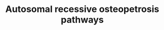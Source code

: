---
annotations:
- type: Disease Ontology
  value: autosomal recessive osteopetrosis 1
- type: Disease Ontology
  value: autosomal recessive osteopetrosis 2
- type: Disease Ontology
  value: autosomal recessive osteopetrosis 3
- type: Disease Ontology
  value: autosomal recessive osteopetrosis 4
- type: Disease Ontology
  value: autosomal recessive osteopetrosis 5
- type: Disease Ontology
  value: autosomal recessive osteopetrosis 6
- type: Disease Ontology
  value: autosomal recessive osteopetrosis 7
- type: Disease Ontology
  value: autosomal recessive osteopetrosis 8
- type: Pathway Ontology
  value: signaling pathway
authors:
- Rlee
- Khanspers
- Egonw
- Eweitz
communities:
- SkeletalDysplasia
description: 'Taken from Osteopetrosis: genetics, treatment and new insights into
  osteoclast function by Cristina Sobacchi, Ansgar Schulz, Fraser P. Coxon, Anna Villa
  and Miep H. Helfrich [https://www.ncbi.nlm.nih.gov/pubmed/23877423].  The osteopetroses
  are genetic diseases characterized by increased bone mass and density due to a failure
  in bone resorption. Two major forms can be distinguished on the basis of their mode
  of inheritance: autosomal dominant osteopetrosis (ADO, formerly known as Albers-Schönberg
  disease), is usually considered an adult-onset, more benign form (and has been comprehensively
  reviewed elsewhere); whereas autosomal recessive osteopetrosis (ARO), also termed
  malignant infantile osteopetrosis, presents soon after birth, is often severe and
  leads to death if left untreated.  Mechanisms underlying osteoclast-‑rich ARO: Ruffled
  border formation and bone resorption by osteoclasts are dependent on secretory lysosome
  trafficking. Genes implicated in osteoclast-‑rich autosomal recessive osteopetrosis
  encode proteins that localize to secretory lysosomes in osteoclasts. TCIRG1 encodes
  the a3 subunit of the V0 complex, part of the V‑ATPase proton pump that acidifies
  endosomes and lysosomes; CLCN7 encodes ClC‑7, the Cl– antiporter responsible for
  increasing lumenal Cl– concentration; OSTM1 encodes the β‑subunit of CIC‑7; PLEKHM1
  encodes a cytosolic protein that binds to the active (GTP-‑bound) form of Rab7,
  which is associated with late endosomes and lysosomes; and SNX10 encodes sorting
  nexin 10, which localizes to endosomes via a phosphoinositide-‑binding PX domain.
  This domain also interacts with the V1 complex D subunit of V‑ATPase, raising the
  possibility that SNX10 is involved in trafficking of V‑ATPase. ARO-‑causing mutations
  in all five genes disrupt trafficking of secretory lysosomes, thereby impairing
  ruffled-‑border formation and bone resorption. Osteoclast formation and adhesion
  to bone through the sealing zone are unaffected.  Mechanisms underlying osteoclast-‑poor
  ARO: Osteoclastogenesis is dependent on the RANK signalling pathway. In normal osteoclasts,
  binding of RANKL recruits TRAF6, which releases NFκB from its phosphorylated inhibitor
  IκB. NFκB translocates to the nucleus and regulates transcription of key osteoclast
  genes. Osteopetrosis-‑causing mutations in TNFRSF11A (which encodes RANK) either
  reduce protein expression at the plasma membrane  or impair RANKL binding, which
  leads to the loss of NFκB signalling and prevents differentiation and fusion of
  osteoclast precursors. Similarly, osteoclast differentiation defects are seen if
  osteopetrosis-‑causing mutations in TNFSF11 (which encodes RANKL) are present. Mutations
  identified so far lead to reduced RANKL trimerization or impaired RANK binding.
  Osteoclast formation studies in vitro reveal these two distinct osteoclast-‑poor
  forms of ARO: those in which osteoclastogenesis cannot be induced by synthetic RANKL
  (TNFRSF11A-‑related ARO) and those in which osteoclastogenesis can be induced by
  synthetic RANKL, resulting in osteoclasts that function normally (TNFSF11-‑related
  ARO).   Linked with a dotted arrow to the GeneProduct nodes are diseases caused
  by mutation in the respective gene.'
last-edited: 2021-05-22
organisms:
- Homo sapiens
redirect_from:
- /index.php/Pathway:WP4788
- /instance/WP4788
schema-jsonld:
- '@context': https://schema.org/
  '@id': https://wikipathways.github.io/pathways/WP4788.html
  '@type': Dataset
  creator:
    '@type': Organization
    name: WikiPathways
  description: 'Taken from Osteopetrosis: genetics, treatment and new insights into
    osteoclast function by Cristina Sobacchi, Ansgar Schulz, Fraser P. Coxon, Anna
    Villa and Miep H. Helfrich [https://www.ncbi.nlm.nih.gov/pubmed/23877423].  The
    osteopetroses are genetic diseases characterized by increased bone mass and density
    due to a failure in bone resorption. Two major forms can be distinguished on the
    basis of their mode of inheritance: autosomal dominant osteopetrosis (ADO, formerly
    known as Albers-Schönberg disease), is usually considered an adult-onset, more
    benign form (and has been comprehensively reviewed elsewhere); whereas autosomal
    recessive osteopetrosis (ARO), also termed malignant infantile osteopetrosis,
    presents soon after birth, is often severe and leads to death if left untreated.  Mechanisms
    underlying osteoclast-‑rich ARO: Ruffled border formation and bone resorption
    by osteoclasts are dependent on secretory lysosome trafficking. Genes implicated
    in osteoclast-‑rich autosomal recessive osteopetrosis encode proteins that localize
    to secretory lysosomes in osteoclasts. TCIRG1 encodes the a3 subunit of the V0
    complex, part of the V‑ATPase proton pump that acidifies endosomes and lysosomes;
    CLCN7 encodes ClC‑7, the Cl– antiporter responsible for increasing lumenal Cl–
    concentration; OSTM1 encodes the β‑subunit of CIC‑7; PLEKHM1 encodes a cytosolic
    protein that binds to the active (GTP-‑bound) form of Rab7, which is associated
    with late endosomes and lysosomes; and SNX10 encodes sorting nexin 10, which localizes
    to endosomes via a phosphoinositide-‑binding PX domain. This domain also interacts
    with the V1 complex D subunit of V‑ATPase, raising the possibility that SNX10
    is involved in trafficking of V‑ATPase. ARO-‑causing mutations in all five genes
    disrupt trafficking of secretory lysosomes, thereby impairing ruffled-‑border
    formation and bone resorption. Osteoclast formation and adhesion to bone through
    the sealing zone are unaffected.  Mechanisms underlying osteoclast-‑poor ARO:
    Osteoclastogenesis is dependent on the RANK signalling pathway. In normal osteoclasts,
    binding of RANKL recruits TRAF6, which releases NFκB from its phosphorylated inhibitor
    IκB. NFκB translocates to the nucleus and regulates transcription of key osteoclast
    genes. Osteopetrosis-‑causing mutations in TNFRSF11A (which encodes RANK) either
    reduce protein expression at the plasma membrane  or impair RANKL binding, which
    leads to the loss of NFκB signalling and prevents differentiation and fusion of
    osteoclast precursors. Similarly, osteoclast differentiation defects are seen
    if osteopetrosis-‑causing mutations in TNFSF11 (which encodes RANKL) are present.
    Mutations identified so far lead to reduced RANKL trimerization or impaired RANK
    binding. Osteoclast formation studies in vitro reveal these two distinct osteoclast-‑poor
    forms of ARO: those in which osteoclastogenesis cannot be induced by synthetic
    RANKL (TNFRSF11A-‑related ARO) and those in which osteoclastogenesis can be induced
    by synthetic RANKL, resulting in osteoclasts that function normally (TNFSF11-‑related
    ARO).   Linked with a dotted arrow to the GeneProduct nodes are diseases caused
    by mutation in the respective gene.'
  keywords:
  - CLCN7
  - Cl-
  - SNX10
  - IKBKB
  - RAB7A
  - TCIRG1
  - NFKB1
  - PLEKHM1
  - H+
  - TRAF6
  - OSTM1
  - TNFSF11
  - TNFRSF11A
  license: CC0
  name: Autosomal recessive osteopetrosis pathways
seo: CreativeWork
title: Autosomal recessive osteopetrosis pathways
wpid: WP4788
---